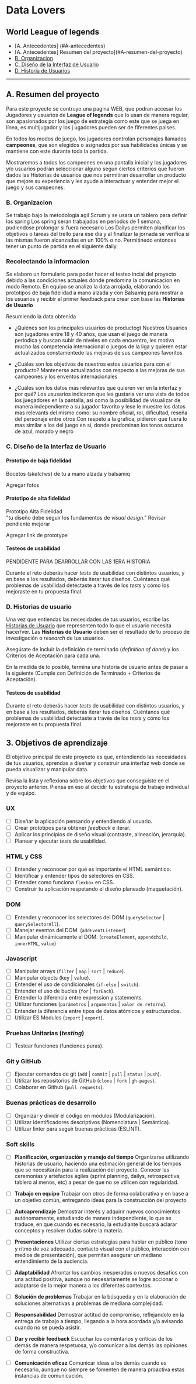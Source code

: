 # Data Lovers

## World League of legends

* [A. Antecedentes] (#A-antecedentes)
* [A. Antecedentes] Resumen del proyecto](#A-resumen-del-proyecto)
* [B. Organizacion](#B-organizacion)
* [C. Diseño de la Interfaz de Usuario](#C-diseño-de-la-interfaz-de-usuario)
* [D. Historia de Usuarios](#D-historia-de-usuarios)


***
## A. Resumen del proyecto

Para este proyecto se contruyo una pagina WEB, que podran accesar los Jugadores y 
usuarios de  **League of legends** que lo usan de manera regular, son apasionados 
por los juego de estrategia como este que se juega en línea, es multijugador y los j
ugadores pueden ser de fiferentes paises. 

En todos los modos de juego, los jugadores controlan personajes llamados **campeones**, 
que son elegidos o asignados por sus habilidades únicas y se mantiene con este durante 
toda la partida. 

Mostraremos a todos los campeones en una pantalla inicial y los jugadores y/o 
usuarios podran seleccionar alguno segun ciertos criterios que fueron dados 
las Historias de usuarios que nos permitiran desarrollar un producto que mejore
su experiencia y les ayude a interactuar y entender mejor el juego y sus campeones.

### B. Organizacion

Se trabajo bajo la metodologia agil Scrum y se usara un tablero para definir los spring
Los spring seran trabajados en periodos de 1 semana, pudiendose prolongar si fuera necesario
Los Dailys permiten planificar los objetivos o tareas del trello para ese dia y al finalizar 
la jornada se verifica si las mismas fueron alcanzadas en un 100% o no. Permitinedo entonces 
tener un punto de partida en el siguiente daily.

### Recolectando la informacion

Se elaboro un formulario para poder hacer el testeo incial del proyecto debido a las condiciones 
actuales donde predomina la comunicacion en modo Remoto. En equipo se analizo la data arrojada, 
elaborando los prototipos de baja fidelidad a mano alzada y con Balsamiq para mostrar a los 
usuarios y recibir el primer feedback para crear con base las **Historias de Usuario**

Resumiendo la data obtenida
* ¿Quiénes son los principales usuarios de productogt
Nuestros Usuarios son jugadores entre 18 y 40 años, que usan el juego de manera periodica y buscan 
subir de niveles en cada encuentro, les motiva mucho las competencia internacional o juegos de la liga
y quieren estar actualizados constamentede las mejoras de sus campeones favoritos

* ¿Cuáles son los objetivos de nuestros estos usuarios para  con el producto?
Mantenerse actualizados con respecto a las mejoras de sus campeones y los enventos internacionales

* ¿Cuáles son los datos más relevantes que quieren ver en la interfaz y por qué?
Los ususarios indicaron que les gustaria ver una vista de todos los juegadores en la pantalla, asi como
la posibilidad de visualizar de manera independiente a su jugador favorito y lese le muestre los datos 
mas relevants del mismo como: su nombre oficial, rol, dificultad, reseña del personaje entre otros
Con respeto a la grafica, pidieron que fuera lo mas similar a los del juego en si, donde predominan los 
tonos oscuros de azul, morado y negro


### C. Diseño de la Interfaz de Usuario

#### Prototipo de baja fidelidad

Bocetos (_sketches_) de tu a mano alzada y balsamiq 

Agregar fotos

#### Prototipo de alta fidelidad

Prototipo Alta Fidelidad  
"tu diseño debe seguir los fundamentos de _visual design_."  Revisar pendiente mejorar

Agregar link de prototype

#### Testeos de usabilidad

PENDIDENTE PARA DEARROLLAR CON LAS 1ERA HISTORIA

Durante el reto deberás hacer _tests_ de usabilidad con distintos usuarios, y
en base a los resultados, deberás iterar tus diseños. Cuéntanos
qué problemas de usabilidad detectaste a través de los _tests_ y cómo los
mejoraste en tu propuesta final.

 ### D. Historias de usuario

Una vez que entiendas las necesidades de tus usuarios, escribe las [Historias
de Usuario](https://es.wikipedia.org/wiki/Historias_de_usuario) que representen
todo lo que el usuario necesita hacer/ver. Las **Historias de Usuario** deben
ser el resultado de tu proceso de investigación o _research_ de tus usuarios.

Asegúrate de incluir la definición de terminado (_definition of done_) y los
Criterios de Aceptación para cada una.

En la medida de lo posible, termina una historia de usuario antes de pasar
a la siguiente (Cumple con Definición de Terminado + Criterios de Aceptación).


#### Testeos de usabilidad

Durante el reto deberás hacer _tests_ de usabilidad con distintos usuarios, y
en base a los resultados, deberás iterar tus diseños. Cuéntanos
qué problemas de usabilidad detectaste a través de los _tests_ y cómo los
mejoraste en tu propuesta final.




## 3. Objetivos de aprendizaje

El objetivo principal de este proyecto es que, entendiendo las necesidades de
tus usuarios, aprendas a diseñar y construir una interfaz web donde se pueda
visualizar y manipular data.

Revisa la lista y reflexiona sobre los objetivos que conseguiste en el
proyecto anterior. Piensa en eso al decidir tu estrategia de trabajo individual
y de equipo.

### UX

- [ ] Diseñar la aplicación pensando y entendiendo al usuario.
- [ ] Crear prototipos para obtener _feedback_ e iterar.
- [ ] Aplicar los principios de diseño visual (contraste, alineación, jerarquía).
- [ ] Planear y ejecutar _tests_ de usabilidad.

### HTML y CSS

- [ ] Entender y reconocer por qué es importante el HTML semántico.
- [ ] Identificar y entender tipos de selectores en CSS.
- [ ] Entender como funciona `flexbox` en CSS.
- [ ] Construir tu aplicación respetando el diseño planeado (maquetación).

### DOM

- [ ] Entender y reconocer los selectores del DOM (`querySelector` | `querySelectorAll`).
- [ ] Manejar eventos del DOM. (`addEventListener`)
- [ ] Manipular dinámicamente el DOM. (`createElement`, `appendchild`, `innerHTML`, `value`)

### Javascript

- [ ] Manipular arrays (`filter` | `map` | `sort` | `reduce`).
- [ ] Manipular objects (key | value).
- [ ] Entender el uso de condicionales (`if-else` | `switch`).
- [ ] Entender el uso de bucles (`for` | `forEach`).
- [ ] Entender la diferencia entre expression y statements.
- [ ] Utilizar funciones (`parámetros` | `argumentos` | `valor de retorno`).
- [ ] Entender la diferencia entre tipos de datos atómicos y estructurados.
- [ ] Utilizar ES Modules (`import` | `export`).

### Pruebas Unitarias (_testing_)
- [ ] Testear funciones (funciones puras).

### Git y GitHub
- [ ] Ejecutar comandos de git (`add` | `commit` | `pull` | `status` | `push`).
- [ ] Utilizar los repositorios de GitHub (`clone` | `fork` | `gh-pages`).
- [ ] Colaborar en Github (`pull requests`).

### Buenas prácticas de desarrollo
- [ ] Organizar y dividir el código en módulos (Modularización).
- [ ] Utilizar identificadores descriptivos (Nomenclatura | Semántica).
- [ ] Utilizar linter para seguir buenas prácticas (ESLINT).

### Soft skills
- [ ] **Planificación, organización y manejo del tiempo** Organizarse utilizando historias de usuario, haciendo una estimación general de los tiempos que se necesitarán para la realización del proyecto. Conocer las ceremonias y artefactos ágiles (sprint planning, dailys, retrospectiva, tablero al menos, etc) a pesar de que no se utilicen con regularidad.

- [ ] **Trabajo en equipo** Trabajar con otros de forma colaborativa y en base a un objetivo común, entregando ideas para la construcción del proyecto

- [ ] **Autoaprendizaje** Demostrar interés y adquirir nuevos conocimientos autónomamente, estudiando de manera independiente, lo que se traduce, en que cuando es necesario, la estudiante buscará aclarar conceptos y resolver dudas sobre la materia.

- [ ] **Presentaciones** Utilizar ciertas estrategias para hablar en público (tono y ritmo de voz adecuado, contacto visual con el público, interacción con medios de presentación), que permitan asegurar un mediano entendimiento de la audiencia.

- [ ] **Adaptabilidad** Afrontar los cambios inesperados o nuevos desafíos con una actitud positiva, aunque no necesariamente se logre accionar o adaptarse de la mejor manera a los diferentes contextos.

- [ ] **Solución de problemas** Trabajar en la búsqueda y en la elaboración de soluciones alternativas a problemas de mediana complejidad.

- [ ] **Responsabilidad** Demostrar actitud de compromiso, reflejandolo en la entrega de trabajo a tiempo, llegando a la hora acordada y/o avisando cuando no se pueda asistir.

- [ ] **Dar y recibir feedback** Escuchar los comentarios y críticas de los demás de manera respetuosa, y/o comunicar a los demás las opiniones de forma constructiva.

- [ ] **Comunicación eficaz** Comunicar ideas a los demás cuando es necesario, aunque no siempre se fomenten de manera proactiva estas instancias de comunicación.
